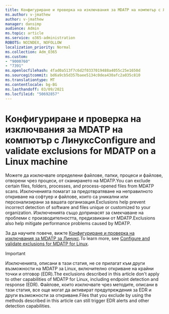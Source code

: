 ```yaml
---
title: Конфигуриране и проверка на изключвания за MDATP на компютър с Линукс
ms.author: v-jmathew
author: v-jmathew
manager: dansimp
audience: Admin
ms.topic: article
ms.service: o365-administration
ROBOTS: NOINDEX, NOFOLLOW
localization_priority: Normal
ms.collection: Adm_O365
ms.custom:
- "9000760"
- "7391"
ms.openlocfilehash: 4fad0a513f7c6d2f0337019488a4055c25e1650d
ms.sourcegitcommit: bd6a9cb5d357baee5134c0dea430afc2a035c810
ms.translationtype: MT
ms.contentlocale: bg-BG
ms.lasthandoff: 03/09/2021
ms.locfileid: "50692857"
---
```

# <a name="configure-and-validate-exclusions-for-mdatp-on-a-linux-machine"></a><span data-ttu-id="b92bd-102">Конфигуриране и проверка на изключвания за MDATP на компютър с Линукс</span><span class="sxs-lookup"><span data-stu-id="b92bd-102">Configure and validate exclusions for MDATP on a Linux machine</span></span>

<span data-ttu-id="b92bd-103">Можете да изключвате определени файлове, папки, процеси и файлове, отворени чрез процеси, от сканирането на MDATP.</span><span class="sxs-lookup"><span data-stu-id="b92bd-103">You can exclude certain files, folders, processes, and process-opened files from MDATP scans.</span></span> <span data-ttu-id="b92bd-104">Изключенията помагат за предотвратяване на неправилното откриване на софтуер и файлове, които са уникални или персонализирани за вашата организация.</span><span class="sxs-lookup"><span data-stu-id="b92bd-104">Exclusions help prevent incorrect detection of software and files unique or customized to your organization.</span></span> <span data-ttu-id="b92bd-105">Изключенията също допринасят за смекчаване на проблеми с производителността, предизвикани от MDATP.</span><span class="sxs-lookup"><span data-stu-id="b92bd-105">Exclusions also help mitigate performance problems caused by MDATP.</span></span>

<span data-ttu-id="b92bd-106">За да научите повече, вижте [Конфигуриране и проверка на изключвания за MDATP за Линукс](https://go.microsoft.com/fwlink/?linkid=2144517).</span><span class="sxs-lookup"><span data-stu-id="b92bd-106">To learn more, see [Configure and validate exclusions for MDATP for Linux](https://go.microsoft.com/fwlink/?linkid=2144517).</span></span>

> [!IMPORTANT]
> <span data-ttu-id="b92bd-107">Изключенията, описани в тази статия, не се прилагат към други възможности на MDATP за Linux, включително откриване на крайни точки и отговор (EDR).</span><span class="sxs-lookup"><span data-stu-id="b92bd-107">The exclusions described in this article don't apply to other capabilities of MDATP for Linux, including endpoint detection and response (EDR).</span></span> <span data-ttu-id="b92bd-108">Файлове, които изключвате чрез методите, описани в тази статия, все още могат да активират предупреждения за EDR и други възможности за откриване.</span><span class="sxs-lookup"><span data-stu-id="b92bd-108">Files that you exclude by using the methods described in this article can still trigger EDR alerts and other detection capabilities.</span></span>
